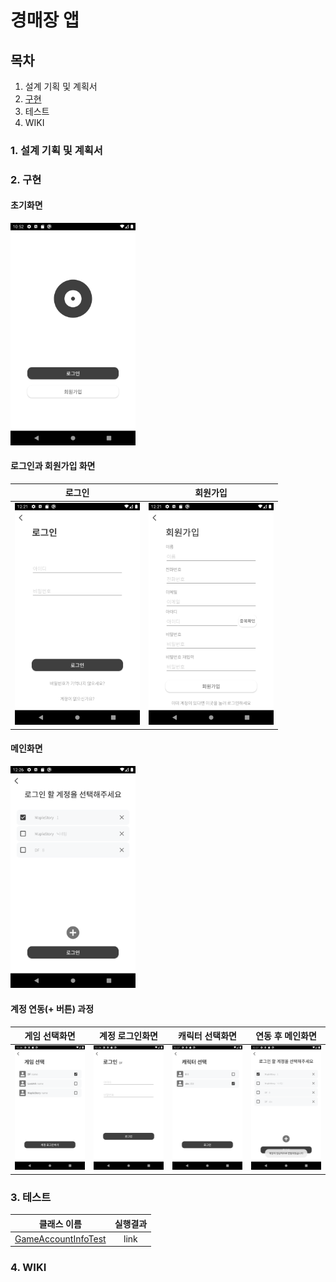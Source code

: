 # 경매장 앱
## 목차
1. 설계 기획 및 계획서
2. [구현](#2.-구현)
3. 테스트
4. WIKI

### 1. 설계 기획 및 계획서
### 2. 구현
#### 초기화면
<img src="./design/guide/Screenshot_1639403564.png" width="200px">

#### 로그인과 회원가입 화면

|로그인|회원가입|
|:---:|:---:|
|<img src="./design/guide/Screenshot_1639452081.png" width="200px">|<img src="./design/guide/Screenshot_1639452088.png" width="200px">|



#### 메인화면
<img src="./design/guide/Screenshot_1639452413.png" width="200px">

#### 계정 연동(+ 버튼) 과정
|게임 선택화면|계정 로그인화면|캐릭터 선택화면|연동 후 메인화면|
|:---:|:---:|:---:|:---:|
|<img src="./design/guide/Screenshot_1639452416.png" width="200px">|<img src="./design/guide/Screenshot_1639452420.png" width="200px">|<img src="./design/guide/Screenshot_1639452428.png" width="200px">|<img src="./design/guide/Screenshot_1639452430.png" width="200px">|

### 3. 테스트
|클래스 이름|실행결과|
|:---:|:---:|
|[GameAccountInfoTest](./app/src/test/java/com/example/teamauction/GameAccountInfoTest.java)|<a herf="./design/test/GameAccountInfoTest.html">link</a>|

### 4. WIKI

